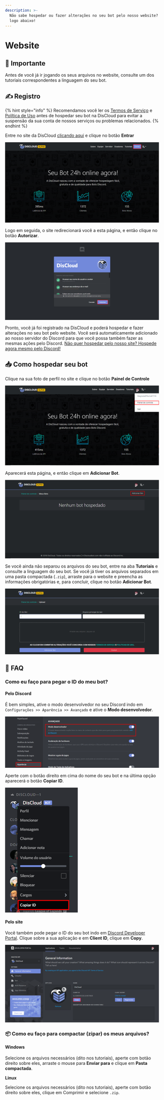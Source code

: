 ```yaml
---
description: >-
  Não sabe hospedar ou fazer alterações no seu bot pelo nosso website? Confira
  logo abaixo!
---
```


# Website

## 📜 Importante

Antes de você já ir jogando os seus arquivos no website, consulte um dos tutoriais correspondentes a linguagem do seu bot.

## ✍ Registro

{% hint style="info" %}
Recomendamos você ler os [Termos de Serviço](../terms.md) e [Política de Uso](../policy.md) antes de hospedar seu bot na DisCloud para evitar a suspensão da sua conta de nossos serviços ou problemas relacionados.
{% endhint %}

Entre no site da DisCloud [clicando aqui](https://discloudbot.com) e clique no botão **Entrar**

![](../.gitbook/assets/image%20%2810%29.png)

Logo em seguida, o site redirecionará você a esta página, e então clique no botão **Autorizar**.

![](../.gitbook/assets/image%20%2820%29.png)

Pronto, você já foi registrado na DisCloud e poderá hospedar e fazer alterações no seu bot pelo website. Você será automaticamente adicionado ao nosso servidor do Discord para que você possa também fazer as mesmas ações pelo Discord. [Não quer hospedar pelo nosso site? Hospede agora mesmo pelo Discord!](discord.md)

## 📥 Como hospedar seu bot

Clique na sua foto de perfil no site e clique no botão **Painel de Controle**

![](../.gitbook/assets/image%20%289%29.png)

Aparecerá esta página, e então clique em **Adicionar Bot**.

![](../.gitbook/assets/image%20%2819%29.png)

Se você ainda não separou os arquivos do seu bot, entre na aba **Tutoriais** e consulte a linguagem do seu bot. Se você já tiver os arquivos separados em uma pasta compactada \(`.zip`\), arraste para o website e preencha as informações obrigatórias e, para concluir, clique no botão **Adicionar Bot**.

![](../.gitbook/assets/image%20%2834%29.png)

## 💁 FAQ

### Como eu faço para pegar o ID do meu bot?

#### Pelo Discord

É bem simples, ative o modo desenvolvedor no seu Discord indo em `Configurações >> Aparência >> Avançado` e ative o **Modo desenvolvedor**.

![](../.gitbook/assets/image%20%2826%29.png)

Aperte com o botão direito em cima do nome do seu bot e na última opção aparecerá o botão **Copiar ID**.

![](../.gitbook/assets/image.png)

#### Pelo site

Você também pode pegar o ID do seu bot indo em [Discord Developer Portal](https://discordapp.com/developers/applications/). Clique sobre a sua aplicação e em **Client ID**, clique em **Copy**.

![](../.gitbook/assets/image%20%2813%29.png)

### 📦 Como eu faço para compactar \(zipar\) os meus arquivos?

#### Windows

Selecione os arquivos necessários \(dito nos tutoriais\), aperte com botão direito sobre eles, arraste o mouse para **Enviar para** e clique em **Pasta compactada**.

**Linux**

Selecione os arquivos necessários \(dito nos tutoriais\), aperte com botão direito sobre eles, clique em Comprimir e selecione `.zip`.

